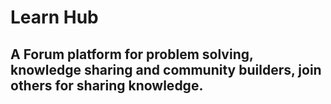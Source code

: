 # Learn Hub 
## A Forum platform for problem solving, knowledge sharing and community builders, join others for sharing knowledge.